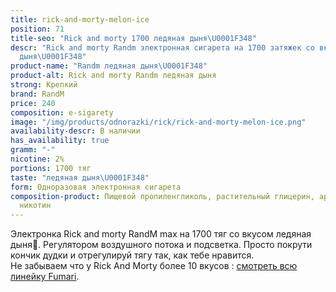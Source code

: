 ```yaml
---
title: rick-and-morty-melon-ice
position: 71
title-seo: "Rick and morty 1700 ледяная дыня\U0001F348"
descr: "Rick and morty Randm электронная сигарета на 1700 затяжек со вкусом ледяная
  дыня\U0001F348"
product-name: "Randm ледяная дыня\U0001F348"
product-alt: Rick and morty Randm ледяная дыня
strong: Крепкий
brand: RandM
price: 240
composition: e-sigarety
image: "/img/products/odnorazki/rick/rick-and-morty-melon-ice.png"
availability-descr: В наличии
has_availability: true
gramm: "-"
nicotine: 2%
portions: 1700 тяг
taste: "ледяная дыня\U0001F348"
form: Одноразовая электронная сигарета
composition-product: Пищевой пропиленгликоль, растительный глицерин, ароматизатор,
  никотин
---
```


Электронка Rick and morty ️RandM max на 1700 тяг со вкусом ледяная дыня🍈. Регулятором воздушного потока и подсветка. Просто покрути кончик дудки и отрегулируй тягу так, как тебе нравится.<br>
Не забываем что у Rick And Morty более 10 вкусов : [смотреть всю линейку Fumari](/pods-rick-and-morty).